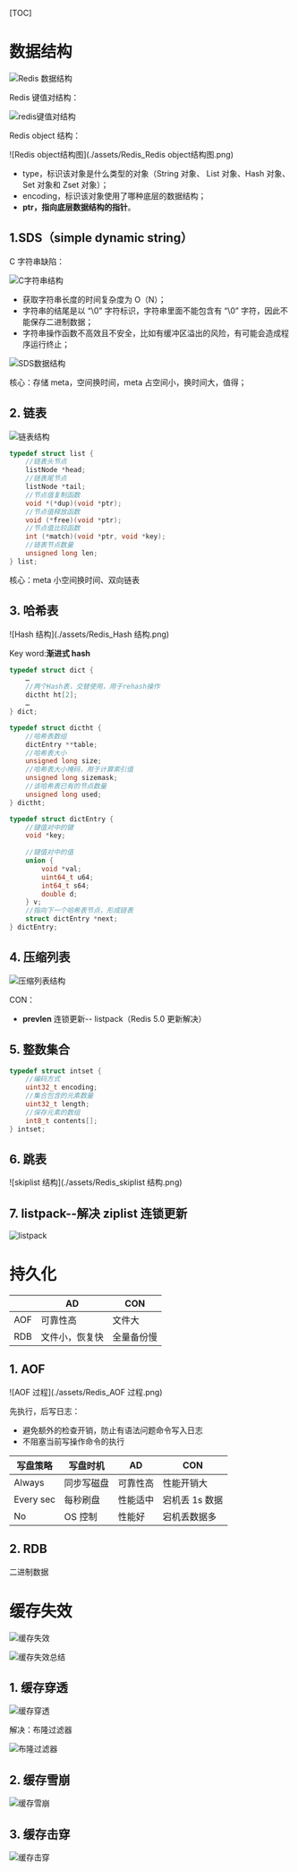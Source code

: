 [TOC]

# 数据结构

![Redis 数据结构](./assets/Redis_Redis数据结构.png)

Redis 键值对结构：

![redis键值对结构](./assets/Redis_redis键值对结构.png)

Redis object 结构：

![Redis object结构图](./assets/Redis_Redis object结构图.png)

- type，标识该对象是什么类型的对象（String 对象、 List 对象、Hash 对象、Set 对象和 Zset 对象）；
- encoding，标识该对象使用了哪种底层的数据结构；
- **ptr，指向底层数据结构的指针**。

## 1.SDS（simple dynamic string）

C 字符串缺陷：

![C字符串结构](./assets/Redis_C字符串结构.png)

- 获取字符串长度的时间复杂度为 O（N）；
- 字符串的结尾是以 “\0” 字符标识，字符串里面不能包含有 “\0” 字符，因此不能保存二进制数据；
- 字符串操作函数不高效且不安全，比如有缓冲区溢出的风险，有可能会造成程序运行终止；

![SDS数据结构](./assets/Redis_SDS数据结构.png)

核心：存储 meta，空间换时间，meta 占空间小，换时间大，值得；

## 2. 链表

![链表结构](./assets/Redis_链表结构.png)

```c
typedef struct list {
    //链表头节点
    listNode *head;
    //链表尾节点
    listNode *tail;
    //节点值复制函数
    void *(*dup)(void *ptr);
    //节点值释放函数
    void (*free)(void *ptr);
    //节点值比较函数
    int (*match)(void *ptr, void *key);
    //链表节点数量
    unsigned long len;
} list;
```

核心：meta 小空间换时间、双向链表

## 3. 哈希表

![Hash 结构](./assets/Redis_Hash 结构.png)

Key word:**渐进式 hash**

```c
typedef struct dict {
    …
    //两个Hash表，交替使用，用于rehash操作
    dictht ht[2]; 
    …
} dict;

typedef struct dictht {
    //哈希表数组
    dictEntry **table;
    //哈希表大小
    unsigned long size;  
    //哈希表大小掩码，用于计算索引值
    unsigned long sizemask;
    //该哈希表已有的节点数量
    unsigned long used;
} dictht;

typedef struct dictEntry {
    //键值对中的键
    void *key;
  
    //键值对中的值
    union {
        void *val;
        uint64_t u64;
        int64_t s64;
        double d;
    } v;
    //指向下一个哈希表节点，形成链表
    struct dictEntry *next;
} dictEntry;
```



## 4. 压缩列表

![压缩列表结构](./assets/Redis_压缩列表结构.png)

CON：

* **prevlen**  连锁更新-- listpack（Redis 5.0 更新解决）

## 5. 整数集合

```c
typedef struct intset {
    //编码方式
    uint32_t encoding;
    //集合包含的元素数量
    uint32_t length;
    //保存元素的数组
    int8_t contents[];
} intset;
```

## 6. 跳表

![skiplist 结构](./assets/Redis_skiplist 结构.png)



## 7. listpack--解决 ziplist 连锁更新

![listpack](./assets/Redis_listpack.png)

# 持久化

|      | AD             | CON        |
| ---- | -------------- | ---------- |
| AOF  | 可靠性高       | 文件大     |
| RDB  | 文件小，恢复快 | 全量备份慢 |



## 1. AOF

![AOF 过程](./assets/Redis_AOF 过程.png)

先执行，后写日志：

* 避免额外的检查开销，防止有语法问题命令写入日志
* 不阻塞当前写操作命令的执行

| 写盘策略  | 写盘时机   | AD       | CON            |
| --------- | ---------- | -------- | -------------- |
| Always    | 同步写磁盘 | 可靠性高 | 性能开销大     |
| Every sec | 每秒刷盘   | 性能适中 | 宕机丢 1s 数据 |
| No        | OS 控制    | 性能好   | 宕机丢数据多   |

## 2. RDB

二进制数据

# 缓存失效

![缓存失效](./assets/Redis_缓存失效.png)

![缓存失效总结](./assets/Redis_缓存失效总结.png)

## 1. 缓存穿透

![缓存穿透](./assets/Redis_缓存穿透.png)

解决：布隆过滤器

![布隆过滤器](./assets/Redis_布隆过滤器.png)

## 2. 缓存雪崩

![缓存雪崩](./assets/Redis_缓存雪崩.png)

## 3. 缓存击穿

![缓存击穿](./assets/Redis_缓存击穿.png)

